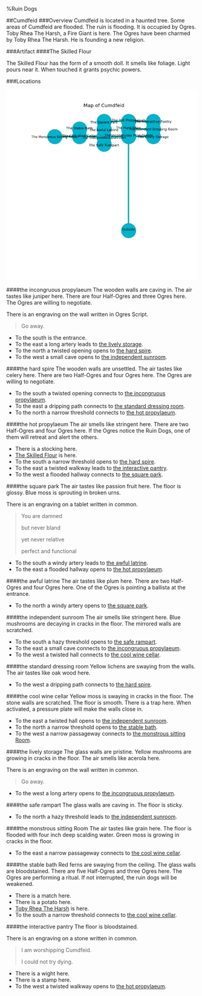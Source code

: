 %Ruin Dogs

##Cumdfeid
###Overview
Cumdfeid is located in a haunted tree. Some areas of Cumdfeid are flooded. The ruin is flooding. It is occupied by Ogres. <a name="Toby-Rhea-The-Harsh"></a>Toby Rhea The Harsh, a Fire Giant is here. The Ogres have been charmed by Toby Rhea The Harsh. He  is founding a new religion. 



###Artifact
####<a name="The-Skilled-Flour"></a>The Skilled Flour


The Skilled Flour has the form of a smooth doll. It smells like foliage. Light pours near it. When touched it grants psychic powers. 





###Locations


![](../v1/images/Cumdfeid.png)

####<a name="the-incongruous-propylaeum"></a>the incongruous propylaeum
The wooden walls are caving in. The air tastes like juniper here. There are four Half-Ogres and three Ogres here. The Ogres are willing to negotiate. 

There is an engraving on the wall written in Ogres Script. 

> Go away.
>


* To the south is the entrance.
* To the east a long artery leads to [the lively storage](#the-lively-storage).
* To the north a twisted opening opens to [the hard spire](#the-hard-spire).
* To the west a small cave opens to [the independent sunroom](#the-independent-sunroom).


####<a name="the-hard-spire"></a>the hard spire
The wooden walls are unsettled. The air tastes like celery here. There are two Half-Ogres and four Ogres here. The Ogres are willing to negotiate. 



* To the south a twisted opening connects to [the incongruous propylaeum](#the-incongruous-propylaeum).
* To the east a dripping path connects to [the standard dressing room](#the-standard-dressing-room).
* To the north a narrow threshold connects to [the hot propylaeum](#the-hot-propylaeum).


####<a name="the-hot-propylaeum"></a>the hot propylaeum
The air smells like stringent here. There are two Half-Ogres and four Ogres here. If the Ogres notice the Ruin Dogs, one of them will retreat and alert the others. 



* There is a stocking here.
* [The Skilled Flour](#The-Skilled-Flour) is here.
* To the south a narrow threshold opens to [the hard spire](#the-hard-spire).
* To the east a twisted walkway leads to [the interactive pantry](#the-interactive-pantry).
* To the west a flooded hallway connects to [the square park](#the-square-park).


####<a name="the-square-park"></a>the square park
The air tastes like passion fruit here. The floor is glossy. Blue moss is sprouting in broken urns. 

There is an engraving on a tablet written in common. 

> You are damned
>
> but never bland
>
> yet never relative
>
> perfect and functional
>


* To the south a windy artery leads to [the awful latrine](#the-awful-latrine).
* To the east a flooded hallway opens to [the hot propylaeum](#the-hot-propylaeum).


####<a name="the-awful-latrine"></a>the awful latrine
The air tastes like plum here. There are two Half-Ogres and four Ogres here. One of the Ogres is pointing a ballista at the entrance. 



* To the north a windy artery opens to [the square park](#the-square-park).


####<a name="the-independent-sunroom"></a>the independent sunroom
The air smells like stringent here. Blue mushrooms are decaying in cracks in the floor. The mirrored walls are scratched. 



* To the south a hazy threshold opens to [the safe rampart](#the-safe-rampart).
* To the east a small cave connects to [the incongruous propylaeum](#the-incongruous-propylaeum).
* To the west a twisted hall connects to [the cool wine cellar](#the-cool-wine-cellar).


####<a name="the-standard-dressing-room"></a>the standard dressing room
Yellow lichens are swaying from the walls. The air tastes like oak wood here. 



* To the west a dripping path connects to [the hard spire](#the-hard-spire).


####<a name="the-cool-wine-cellar"></a>the cool wine cellar
Yellow moss is swaying in cracks in the floor. The stone walls are scratched. The floor is smooth. There is a trap here. When activated, a pressure plate will make the walls close in. 



* To the east a twisted hall opens to [the independent sunroom](#the-independent-sunroom).
* To the north a narrow threshold opens to [the stable bath](#the-stable-bath).
* To the west a narrow passageway connects to [the monstrous sitting Room](#the-monstrous-sitting-Room).


####<a name="the-lively-storage"></a>the lively storage
The glass walls are pristine. Yellow mushrooms are growing in cracks in the floor. The air smells like acerola here. 

There is an engraving on the wall written in common. 

> Go away.
>


* To the west a long artery opens to [the incongruous propylaeum](#the-incongruous-propylaeum).


####<a name="the-safe-rampart"></a>the safe rampart
The glass walls are caving in. The floor is sticky. 



* To the north a hazy threshold leads to [the independent sunroom](#the-independent-sunroom).


####<a name="the-monstrous-sitting-Room"></a>the monstrous sitting Room
The air tastes like grain here. The floor is flooded with four inch deep scalding water. Green moss is growing in cracks in the floor. 



* To the east a narrow passageway connects to [the cool wine cellar](#the-cool-wine-cellar).


####<a name="the-stable-bath"></a>the stable bath
Red ferns are swaying from the ceiling. The glass walls are bloodstained. There are five Half-Ogres and three Ogres here. The Ogres are performing a ritual. If not interrupted, the ruin dogs will be weakened. 



* There is a match here.
* There is a potato here.
* [Toby Rhea The Harsh](#Toby-Rhea-The-Harsh) is here.
* To the south a narrow threshold connects to [the cool wine cellar](#the-cool-wine-cellar).


####<a name="the-interactive-pantry"></a>the interactive pantry
The floor is bloodstained. 

There is an engraving on a stone written in common. 

> I am worshipping Cumdfeid.
>
> I could not try dying.
>


* There is a wight here.
* There is a stamp here.
* To the west a twisted walkway opens to [the hot propylaeum](#the-hot-propylaeum).


